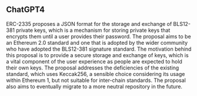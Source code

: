 ## ChatGPT4

ERC-2335 proposes a JSON format for the storage and exchange of BLS12-381 private keys, which is a mechanism for storing private keys that encrypts them until a user provides their password. The proposal aims to be an Ethereum 2.0 standard and one that is adopted by the wider community who have adopted the BLS12-381 signature standard. The motivation behind this proposal is to provide a secure storage and exchange of keys, which is a vital component of the user experience as people are expected to hold their own keys. The proposal addresses the deficiencies of the existing standard, which uses Keccak256, a sensible choice considering its usage within Ethereum 1, but not suitable for inter-chain standards. The proposal also aims to eventually migrate to a more neutral repository in the future.
